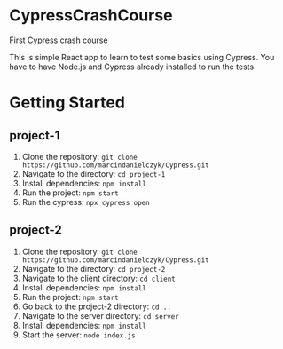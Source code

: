 # CypressCrashCourse
First Cypress crash course

This is simple React app to learn to test some basics using Cypress.
You have to have Node.js and Cypress already installed to run the tests.

# Getting Started

## project-1
1. Clone the repository: `git clone https://github.com/marcindanielczyk/Cypress.git`
2. Navigate to the directory: `cd project-1`
3. Install dependencies: `npm install`
4. Run the project: `npm start`
5. Run the cypress: `npx cypress open`

## project-2
1. Clone the repository: `git clone https://github.com/marcindanielczyk/Cypress.git`
2. Navigate to the directory: `cd project-2`
3. Navigate to the client directory: `cd client`
4. Install dependencies: `npm install`
5. Run the project: `npm start`
6. Go back to the project-2 directory: `cd ..`
7. Navigate to the server directory: `cd server`
8. Install dependencies: `npm install`
9. Start the server: `node index.js`

